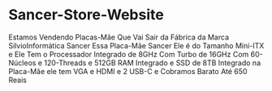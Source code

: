 # Sancer-Store-Website
Estamos Vendendo Placas-Mãe Que Vai Sair da Fábrica da Marca SilvioInformática Sancer Essa Placa-Mãe Sancer Ele é do Tamanho Mini-ITX e Ele Tem o Processador Integrado de 8GHz Com Turbo de 16GHz Com 60-Núcleos e 120-Threads e 512GB RAM Integrado e SSD de 8TB Integrado na Placa-Mãe ele tem VGA e HDMI e 2 USB-C e Cobramos Barato Até 650 Reais

